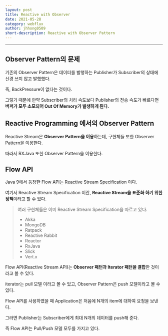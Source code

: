 ```yaml
---
layout: post
title: Reactive with Observer
date: 2021-05-28
category: webflux
author: jhhong0509
short-description: Reactive with Observer Pattern
---
```

------

## Observer Pattern의 문제

기존의 Observer Pattern은 데이터를 발행하는 Publisher가 Subscriber의 상태에 신경 쓰지 않고 발했했다.

즉, BackPressure이 없다는 것이다.

그렇기 때문에 만약 Subscriber의 처리 속도보다 Publisher의 전송 속도가 빠르다면 **버퍼가 모두 소모되어 Out Of Memory가 발생하게 된다.**



## Reactive Programming 에서의 Observer Pattern

Reactive Stream은 **Observer Pattern을 이용**하는데, 구현체들 또한 Observer Pattern을 이용한다.

따라서 RXJava 또한 Observer Pattern을 이용한다.



## Flow API

Java 9에서 등장한 Flow API는 Reactive Stream Specification 이다.

여기서 Reactive Stream Specification 이란, **Reactive Stream을 표준화 하기 위한 정책**이라고 할 수 있다.

> 여러 구현체들은 이미 Reactive Stream Specification을 따르고 있다.
>
> - Akka
> - MongoDB
> - Ratpack
> - Reactive Rabbit
> - Reactor
> - RxJava
> - Slick
> - Vert.x

Flow API(Reactive Stream API)는 **Observer 패턴과 Iterator 패턴을 결합**한 것이라고 볼 수 있다.

iterator는 pull 모델 이라고 볼 수 있고, Observer Pattern은 push 모델이라고 볼 수 있다.

   

Flow API를 사용하였을 때 Application은 처음에 N개의 item에 대하여 요청을 보낸다.

그러면 Publisher는 Subscriber에게 최대 N개의 데이터를 push해 준다.

즉 Flow API는 Pull/Push 모델 모두를 가지고 있다.